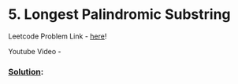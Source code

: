 # 5. Longest Palindromic Substring

Leetcode Problem Link - [here](https://leetcode.com/problems/longest-palindromic-substring/description/?envType=study-plan-v2&envId=top-100-liked)!

Youtube Video - 

### [Solution]():

```cpp


```